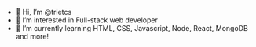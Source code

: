 - 👋 Hi, I’m @trietcs
- 👀 I’m interested in Full-stack web developer
- 🌱 I’m currently learning HTML, CSS, Javascript, Node, React, MongoDB and more!


<!---
trietcs/trietcs is a ✨ special ✨ repository because its `README.md` (this file) appears on your GitHub profile.
You can click the Preview link to take a look at your changes.
--->
